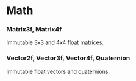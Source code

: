 # Math

### Matrix3f, Matrix4f

Immutable 3x3 and 4x4 float matrices.

### Vector2f, Vector3f, Vector4f, Quaternion

Immutable float vectors and quaternions.